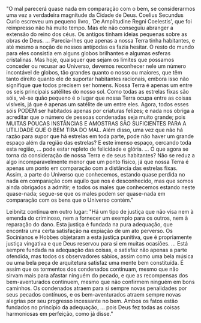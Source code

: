 "O mal parecerá quase nada em comparação com o bem, se considerarmos uma vez a verdadeira magnitude da Cidade de Deus. Coelius Secundus Curio escreveu um pequeno livro, 'De Amplitudine Regni Coelestis', que foi reimpresso não há muito tempo. Mas ele não conseguiu abranger a extensão do reino dos céus. Os antigos tinham ideias pequenas sobre as obras de Deus. ... Parecia-lhes que apenas a nossa Terra tinha habitantes, e até mesmo a noção de nossos antípodas os fazia hesitar. O resto do mundo para eles consistia em alguns globos brilhantes e algumas esferas cristalinas. Mas hoje, quaisquer que sejam os limites que possamos conceder ou recusar ao Universo, devemos reconhecer nele um número incontável de globos, tão grandes quanto o nosso ou maiores, que têm tanto direito quanto ele de suportar habitantes racionais, embora isso não signifique que todos precisem ser homens. Nossa Terra é apenas um entre os seis principais satélites do nosso sol. Como todas as estrelas fixas são sóis, vê-se quão pequeno é o lugar que nossa Terra ocupa entre as coisas visíveis, já que é apenas um satélite de um entre eles. Agora, todos esses sóis PODEM ser habitados apenas por criaturas felizes; e nada nos obriga a acreditar que o número de pessoas condenadas seja muito grande; pois MUITAS POUCAS INSTÂNCIAS E AMOSTRAS SÃO SUFICIENTES PARA A UTILIDADE QUE O BEM TIRA DO MAL. Além disso, uma vez que não há razão para supor que há estrelas em toda parte, pode não haver um grande espaço além da região das estrelas? E este imenso espaço, cercando toda esta região, ... pode estar repleto de felicidade e glória. ... O que agora se torna da consideração de nossa Terra e de seus habitantes? Não se reduz a algo incomparavelmente menor que um ponto físico, já que nossa Terra é apenas um ponto em comparação com a distância das estrelas fixas. Assim, a parte do Universo que conhecemos, estando quase perdida no nada em comparação com aquilo que nos é desconhecido, mas que somos ainda obrigados a admitir; e todos os males que conhecemos estando neste quase-nada; segue-se que os males podem ser quase-nada em comparação com os bens que o Universo contém."

Leibnitz continua em outro lugar: "Há um tipo de justiça que não visa nem à emenda do criminoso, nem a fornecer um exemplo para os outros, nem à reparação do dano. Esta justiça é fundada na pura adequação, que encontra uma certa satisfação na expiação de um ato perverso. Os Socinianos e Hobbes objetaram a esta justiça punitiva, que é propriamente justiça vingativa e que Deus reservou para si em muitas ocasiões. ... Está sempre fundada na adequação das coisas, e satisfaz não apenas a parte ofendida, mas todos os observadores sábios, assim como uma bela música ou uma bela peça de arquitetura satisfaz uma mente bem constituída. É assim que os tormentos dos condenados continuam, mesmo que não sirvam mais para afastar ninguém do pecado, e que as recompensas dos bem-aventurados continuem, mesmo que não confirmem ninguém em bons caminhos. Os condenados atraem para si sempre novas penalidades por seus pecados contínuos, e os bem-aventurados atraem sempre novas alegrias por seu progresso incessante no bem. Ambos os fatos estão fundados no princípio da adequação, ... pois Deus fez todas as coisas harmoniosas em perfeição, como já disse."